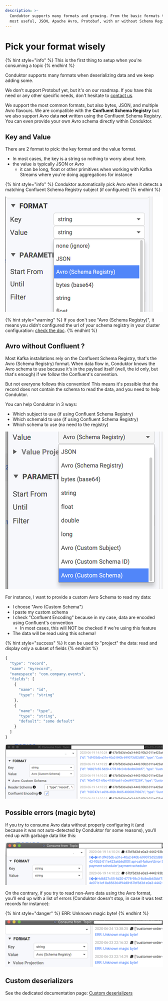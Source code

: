 ```yaml
---
description: >-
  Conduktor supports many formats and growing. From the basic formats to the
  most useful, JSON, Apache Avro, Protobuf, with or without Schema Registry.
---
```


# Pick your format wisely



{% hint style="info" %}
This is the first thing to setup when you're consuming a topic
{% endhint %}

Conduktor supports many formats when deserializing data and we keep adding some.

We don't support Protobuf yet, but it's on our roadmap. If you have this need or any other specific needs, don't hesitate to [contact us](https://www.conduktor.io/contact/).

We support the most common formats, but also bytes, JSON, and multiple Avro flavours. We are compatible with the **Confluent Schema Registry** but we also support Avro data **not** written using the Confluent Schema Registry. You can even provide your own Avro schema directly within Conduktor.

## Key and Value

There are 2 format to pick: the key format and the value format.

* In most cases, the key is a string so nothing to worry about here.
* the value is typically JSON or Avro
  * it can be long, float or other primitives when working with Kafka Streams where you're doing aggregations for instance

{% hint style="info" %}
Conduktor automatically pick Avro when it detects a matching Confluent Schema Registry subject \(if configured\)
{% endhint %}

![](../../.gitbook/assets/screenshot-2020-06-25-at-16.06.03.png)

{% hint style="warning" %}
If you don't see "Avro \(Schema Registry\)", it means you didn't configured the url of your schema registry in your cluster configuration: [check the doc](https://docs.conduktor.io/kafka-cluster-connection/setting-up-a-connection-to-kafka#schema-registry).
{% endhint %}

## Avro without Confluent ?

Most Kafka installations rely on the Confluent Schema Registry, that's the Avro \(Schema Registry\) format. When data flow in, Conduktor knows the Avro schema to use because it's in the payload itself \(well, the id only, but that's enough\) if we follow the Confluent's convention.

But not everyone follows this convention! This means it's possible that the record does not contain the schema to read the data, and you need to help Conduktor. 

You can help Conduktor in 3 ways:

* Which subject to use \(if using Confluent Schema Registry\)
* Which schemaId to use \(if using Confluent Schema Registry\)
* Which schema to use \(no need to the registry\)

![The special Avro format at the bottom of the list](../../.gitbook/assets/screenshot-2020-06-25-at-16.31.52.png)

For instance, I want to provide a custom Avro Schema to read my data:

* I choose "Avro \(Custom Schema"\)
* I paste my custom schema
* I check "Confluent Encoding" because in my case, data are encoded using Confluent's convention
  * In most cases, this will NOT be checked if we're using this feature
* The data will be read using this schema!

{% hint style="success" %}
It can be used to "project" the data: read and display only a subset of fields
{% endhint %}

```javascript
{
  "type": "record",
  "name": "myrecord",
  "namespace": "com.company.events",
  "fields": [
    {
      "name": "id",
      "type": "string"
    },
    {
      "name": "type",
      "type": "string",
      "default": "some default"
    }
  ]
}

```

![](../../.gitbook/assets/screenshot-2020-06-25-at-16.34.44%20%282%29.png)



## Possible errors \(magic byte\)

If you try to consume Avro data without properly configuring it \(and because it was not auto-detected by Conduktor for some reasons\), you'll end up with garbage data like this:

![](../../.gitbook/assets/screenshot-2020-06-25-at-16.13.10%20%281%29.png)

On the contrary, if you try to read non-Avro data using the Avro format, you'll end up with a list of errors \(Conduktor doesn't stop, in case it was test records for instance\):

{% hint style="danger" %}
ERR: Unknown magic byte!
{% endhint %}

![](../../.gitbook/assets/screenshot-2020-06-25-at-16.15.21%20%281%29.png)

## Custom deserializers

See the dedicated documentation page: [Custom deserializers](custom-deserializers.md)
